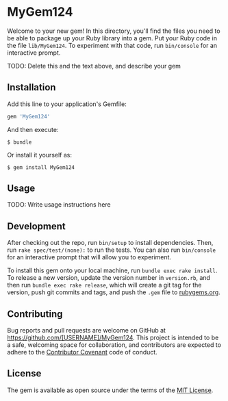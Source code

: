 # MyGem124

Welcome to your new gem! In this directory, you'll find the files you need to be able to package up your Ruby library into a gem. Put your Ruby code in the file `lib/MyGem124`. To experiment with that code, run `bin/console` for an interactive prompt.

TODO: Delete this and the text above, and describe your gem

## Installation

Add this line to your application's Gemfile:

```ruby
gem 'MyGem124'
```

And then execute:

    $ bundle

Or install it yourself as:

    $ gem install MyGem124

## Usage

TODO: Write usage instructions here

## Development

After checking out the repo, run `bin/setup` to install dependencies. Then, run `rake spec/test/(none):` to run the tests. You can also run `bin/console` for an interactive prompt that will allow you to experiment.

To install this gem onto your local machine, run `bundle exec rake install`. To release a new version, update the version number in `version.rb`, and then run `bundle exec rake release`, which will create a git tag for the version, push git commits and tags, and push the `.gem` file to [rubygems.org](https://rubygems.org).

## Contributing

Bug reports and pull requests are welcome on GitHub at https://github.com/[USERNAME]/MyGem124. This project is intended to be a safe, welcoming space for collaboration, and contributors are expected to adhere to the [Contributor Covenant](http://contributor-covenant.org) code of conduct.


## License

The gem is available as open source under the terms of the [MIT License](http://opensource.org/licenses/MIT).


